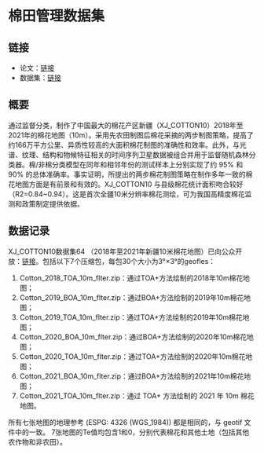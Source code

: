 # 棉田管理数据集

## 链接
- 论文：[链接](https://www.nature.com/articles/s41597-023-02584-3)
- 数据集：[链接](https://doi.org/10.5281/zenodo.7856467)

## 概要
通过监督分类，制作了中国最大的棉花产区新疆（XJ_COTTON10）2018年至2021年的棉花地图（10m）。采用先农田制图后棉花采摘的两步制图策略，提高了约166万平方公里、异质性较高的大面积棉花制图的准确性和效率。此外，与光谱、纹理、结构和物候特征相关的时间序列卫星数据被组合并用于监督随机森林分类器。棉/非棉分类模型在同年和相邻年份的测试样本上分别实现了约 95% 和 90% 的总体准确率。事实证明，所提出的两步棉花制图策略在制作多年一致的棉花地图方面是有前景和有效的。XJ_COTTON10 与县级棉花统计面积吻合较好（R2=0.84~0.94）。这是首次全疆10米分辨率棉花测绘，可为我国高精度棉花监测和政策制定提供依据。

## 数据记录
XJ_COTTON10数据集64  （2018年至2021年新疆10米棉花地图）已向公众开放：[链接](https://doi.org/10.5281/zenodo.7856467)。包括以下7个压缩包，每包30个大小为3°×3°的geofles：
1. Cotton_2018_TOA_10m_flter.zip：通过TOA+方法绘制的2018年10m棉花地图；
2. Cotton_2019_BOA_10m_flter.zip：通过BOA+方法绘制的2019年10m棉花地图；
3. Cotton_2019_TOA_10m_flter.zip：通过TOA+方法绘制的2019年10m棉花地图；
4. Cotton_2020_BOA_10m_flter.zip：通过BOA+方法绘制的2020年10m棉花地图；
5. Cotton_2020_TOA_10m_flter.zip：通过TOA+方法绘制的2020年10m棉花地图；
6. Cotton_2021_BOA_10m_flter.zip：通过BOA+方法绘制的2021年10m棉花地图；
7. Cotton_2021_TOA_10m_flter.zip：通过  TOA+  方法绘制的  2021  年  10m  棉花地图。

所有七张地图的地理参考  (ESPG:  4326  (WGS_1984))  都是相同的，与  geotif  文件中的一致。  7张地图的Te值均包含1和0，分别代表棉花和其他土地（包括其他农作物和非农田）。
